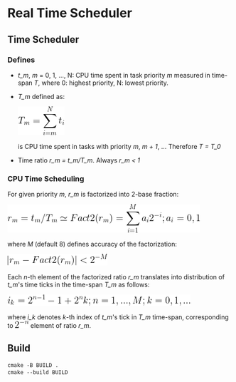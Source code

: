 # Real Time Scheduler

## Time Scheduler

### Defines

* *t_m*, *m* = 0, 1, ..., N: CPU time spent in task priority *m* measured in
  time-span *T*, where 0: highest priority, N: lowest priority.

* *T_m* defined as:

  ![T_m = \sum_{i=m}^N t_i](math/T_m.png)

  is CPU time spent in tasks with priority *m*, *m + 1*, ...
  Therefore *T = T_0*

* Time ratio *r_m = t_m/T_m*. Always *r_m < 1*

### CPU Time Scheduling

For given priority *m*, *r_m* is factorized into 2-base fraction:

![r_m = t_m/T_m \simeq Fact2(r_m) = \sum_{i=1}^M a_i 2^{-i}; a_i=0,1](math/fact2.png)

where *M* (default 8) defines accuracy of the factorization:

![|r_m - Fact2(r_m) | < 2^{-M}](math/accur.png)

Each *n*-th element of the factorized ratio *r_m* translates into distribution
of *t_m*'s time ticks in the time-span *T_m* as follows:

![i_k = 2^{n-1}-1 + 2^{n}k; n=1,...,M; k=0,1,...](math/i_k.png)

where *i_k* denotes *k*-th index of *t_m*'s tick in *T_m* time-span, corresponding
to ![2^{-n}](math/2-n.png) element of ratio *r_m*.

## Build

```
cmake -B BUILD .
cmake --build BUILD
```
